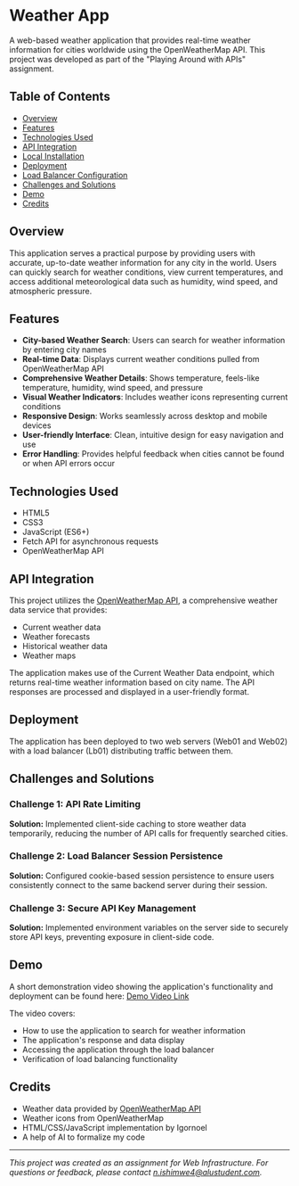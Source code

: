 # Weather App

A web-based weather application that provides real-time weather information for cities worldwide using the OpenWeatherMap API. This project was developed as part of the "Playing Around with APIs" assignment.

## Table of Contents
- [Overview](#overview)
- [Features](#features)
- [Technologies Used](#technologies-used)
- [API Integration](#api-integration)
- [Local Installation](#local-installation)
- [Deployment](#deployment)
- [Load Balancer Configuration](#load-balancer-configuration)
- [Challenges and Solutions](#challenges-and-solutions)
- [Demo](#demo)
- [Credits](#credits)

## Overview

This application serves a practical purpose by providing users with accurate, up-to-date weather information for any city in the world. Users can quickly search for weather conditions, view current temperatures, and access additional meteorological data such as humidity, wind speed, and atmospheric pressure.

## Features

- **City-based Weather Search**: Users can search for weather information by entering city names
- **Real-time Data**: Displays current weather conditions pulled from OpenWeatherMap API
- **Comprehensive Weather Details**: Shows temperature, feels-like temperature, humidity, wind speed, and pressure
- **Visual Weather Indicators**: Includes weather icons representing current conditions
- **Responsive Design**: Works seamlessly across desktop and mobile devices
- **User-friendly Interface**: Clean, intuitive design for easy navigation and use
- **Error Handling**: Provides helpful feedback when cities cannot be found or when API errors occur

## Technologies Used

- HTML5
- CSS3
- JavaScript (ES6+)
- Fetch API for asynchronous requests
- OpenWeatherMap API

## API Integration

This project utilizes the [OpenWeatherMap API](https://openweathermap.org/api), a comprehensive weather data service that provides:

- Current weather data
- Weather forecasts
- Historical weather data
- Weather maps

The application makes use of the Current Weather Data endpoint, which returns real-time weather information based on city name. The API responses are processed and displayed in a user-friendly format.

## Deployment

The application has been deployed to two web servers (Web01 and Web02) with a load balancer (Lb01) distributing traffic between them.


## Challenges and Solutions

### Challenge 1: API Rate Limiting
**Solution:** Implemented client-side caching to store weather data temporarily, reducing the number of API calls for frequently searched cities.

### Challenge 2: Load Balancer Session Persistence
**Solution:** Configured cookie-based session persistence to ensure users consistently connect to the same backend server during their session.

### Challenge 3: Secure API Key Management
**Solution:** Implemented environment variables on the server side to securely store API keys, preventing exposure in client-side code.

## Demo

A short demonstration video showing the application's functionality and deployment can be found here: [Demo Video Link]()

The video covers:
- How to use the application to search for weather information
- The application's response and data display
- Accessing the application through the load balancer
- Verification of load balancing functionality

## Credits

- Weather data provided by [OpenWeatherMap API](https://openweathermap.org/api)
- Weather icons from OpenWeatherMap
- HTML/CSS/JavaScript implementation by Igornoel
- A help of AI to formalize my code

---

*This project was created as an assignment for Web Infrastructure. For questions or feedback, please contact n.ishimwe4@alustudent.com.*
